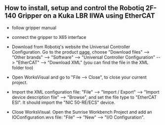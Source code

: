 How to install, setup and control the Robotiq 2F-140 Gripper on a Kuka LBR IIWA using EtherCAT
---
- follow gripper manual
- connect the gripper to X65 interface

- Download from Robotiq's website the Universal Controller Configuration. Go to the product [page](https://robotiq.com/products/2f85-140-adaptive-robot-gripper), choose "Download files" --> "Other brands" --> "Software" --> "Universal Controller Configuration" --> "EtherCAT" --> "Download XML" (you can find the file in the XML folder too)

- Open WorksVisual and go to "File --> Close", to close your current project.

- Import the XML configuration file: "File" --> "Import / Export" --> "Import device description file" --> "Browse", and set the file type to "EtherCAT ESI". It should import the "NIC 50-RE/ECS" device.

- Close WorksVisual. Open the Sunrise Workbench Project and add an IOConfiguration.wvs file: "File" --> "New" --> "I/O Configuration".
